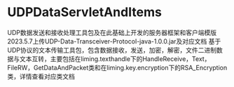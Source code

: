 # UDPDataServletAndItems
UDP数据发送和接收处理工具包及在此基础上开发的服务器框架和客户端模版
2023.5.7上传UDP-Data-Transceiver-Protocol-java-1.0.0.jar及对应文档
基于UDP协议的文本传输工具包，包含数据接收，发送，加密，解密，文件二进制数据与文本互转，主要包括在liming.texthandle下的HandleReceive，Text，FileRW，GetDataAndPacket类和在liming.key.encryption下的RSA_Encryption类，详情查看对应类文档
